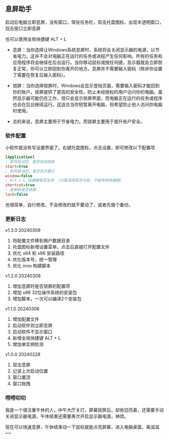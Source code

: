 ## 息屏助手

启动后电脑立即息屏，没有窗口，常驻任务栏，双击托盘图标，出现半透明窗口，双击窗口立即息屏

也可以使用全局快捷键 ALT + L

* 息屏：当你选择让Windows系统息屏时，系统将会关闭显示器的电源，以节省电力。这并不会对电脑正在运行的任务或进程产生任何影响。所有的任务和应用程序将会继续在后台运行。当你移动鼠标或按任何键，显示器就会立即恢复正常，你可以立即回到你离开的地方。息屏并不需要输入密码（除非你设置了需要在恢复后输入密码）。
* 锁屏：当你选择锁屏时，Windows会显示登陆页面，需要输入密码才能回到你的账户。锁屏提供了更高的安全性，防止未经授权的用户访问你的电脑。虽然显示器可能仍在工作，但只会显示锁屏界面，而电脑正在运行的任务或程序也会在后台继续运行。这适合当你短暂离开电脑，但希望防止他人访问你电脑时使用。

* 总的来说，息屏主要用于节省电力，而锁屏主要用于提升账户安全。

### 软件配置
小软件就没有写设置界面了。右键托盘图标，点击设置，即可修改以下配置项
```ini
[Application]
; 软件启动时，是否自动熄屏
start=true
; 软件启动后，是否显示窗口
window=false
; Alt + L 快捷键是否生效 （只能选择是否开启，不能修改快捷键）
shortcut=true
; 息屏前是否锁屏
lock=false
```
也很简单，自行修改，不会修改的就不要动了，或者先做个备份。

### 更新日志

v1.3.0 20240309
1. 将配置文件移到用户数据目录
2. 托盘图标新增设置菜单，点击后直接打开配置文件
3. 优化 x64 和 x86 安装路径
4. 优化版本号，统一管理
5. 优化 inno 构建脚本

v1.2.0 20240308
1. 增加息屏时是否锁屏的配置项
2. 增加 x86 32位操作系统的安装包
3. 增加脚本，一次可以编译2个安装包

v1.1.0 20240306
1. 增加配置文件
2. 启动软件则立即息屏
3. 启动软件不显示窗口
4. 新增全局快捷键 ALT + L
5. 增加单实例检测

v1.0.0 20240228
1. 双击息屏
2. 记录上次启动位置
3. 窗口置顶
4. 窗口拖拽

### 唠唠叨叨
我是一个很注重午休的人，中午大厅关灯，屏幕锁屏后，却依旧亮着，还需要手动关闭显示器电源，午休结束还需要再次开启显示器电源，神烦。

现在可以快速息屏，午休结束动一下鼠标就能点亮屏幕，进入电脑桌面，美滋滋~~
